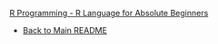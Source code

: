  [R Programming - R Language for Absolute Beginners](https://nordea.udemy.com/course/r-for-absolute-beginners/)  


 - [Back to Main README](/README.md)